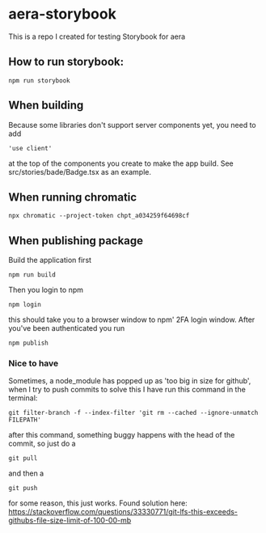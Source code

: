 # aera-storybook
This is a repo I created for testing Storybook for aera


## How to run storybook:

```
npm run storybook
```

## When building

Because some libraries don't support server components yet, you need to add 
```
'use client'
```
at the top of the components you create to make the app build. See src/stories/bade/Badge.tsx as an example.


## When running chromatic
```
npx chromatic --project-token chpt_a034259f64698cf
```

## When publishing package

Build the application first
```
npm run build
```

Then you login to npm
```
npm login
```

this should take you to a browser window to npm' 2FA login window. After you've been authenticated you run
```
npm publish
```



### Nice to have

Sometimes, a node_module has popped up as 'too big in size for github', when I try to push commits to solve this I have run this command in the terminal:

```
git filter-branch -f --index-filter 'git rm --cached --ignore-unmatch FILEPATH'
```

after this command, something buggy happens with the head of the commit, so just do a

```
git pull
```

and then a 
```
git push
```

for some reason, this just works. Found solution here: <https://stackoverflow.com/questions/33330771/git-lfs-this-exceeds-githubs-file-size-limit-of-100-00-mb>

